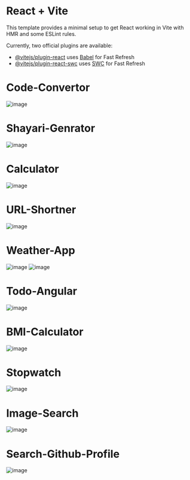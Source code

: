 # React + Vite

This template provides a minimal setup to get React working in Vite with HMR and some ESLint rules.

Currently, two official plugins are available:

- [@vitejs/plugin-react](https://github.com/vitejs/vite-plugin-react/blob/main/packages/plugin-react/README.md) uses [Babel](https://babeljs.io/) for Fast Refresh
- [@vitejs/plugin-react-swc](https://github.com/vitejs/vite-plugin-react-swc) uses [SWC](https://swc.rs/) for Fast Refresh

# Code-Convertor
![image](https://github.com/Satyamjha24/Mini_Projects/assets/107462251/715a8075-5c09-4154-bf03-f17940b5ddcb)

# Shayari-Genrator
![image](https://github.com/Satyamjha24/Mini_Projects/assets/107462251/13bbba08-73e1-4d63-8ba3-cf9220cb6691)

# Calculator
![image](https://github.com/Satyamjha24/Mini_Projects/assets/107462251/4ca08d67-7ff1-405c-a037-cf79f0fded79)

# URL-Shortner
![image](https://github.com/Satyamjha24/Mini_Projects/assets/107462251/1987f8a6-b445-4f7b-bf88-88bdb8b3d33b)

# Weather-App
![image](https://github.com/Satyamjha24/Mini_Projects/assets/107462251/f7de4287-48a3-47fa-a18e-23b1d75533d9)
![image](https://github.com/Satyamjha24/Mini_Projects/assets/107462251/24d7816c-044a-4d66-ae5a-ab67a10c8342)

# Todo-Angular
![image](https://github.com/Satyamjha24/Mini_Projects/assets/107462251/59389b6b-6738-42a2-9f57-f093ef059ff8)

# BMI-Calculator
![image](https://github.com/Satyamjha24/Mini_Projects/assets/107462251/018cf126-dded-4348-921d-05d98de0f796)

# Stopwatch
![image](https://github.com/Satyamjha24/Mini_Projects/assets/107462251/95219754-845d-4ece-9a5f-6931719570e3)

# Image-Search
![image](https://github.com/Satyamjha24/Mini_Projects/assets/107462251/c317c846-1138-4059-9644-13e047a08fae)


# Search-Github-Profile
![image](https://github.com/Satyamjha24/Mini_Projects/assets/107462251/4975728c-000d-4f29-bce4-84fdafab6758)




